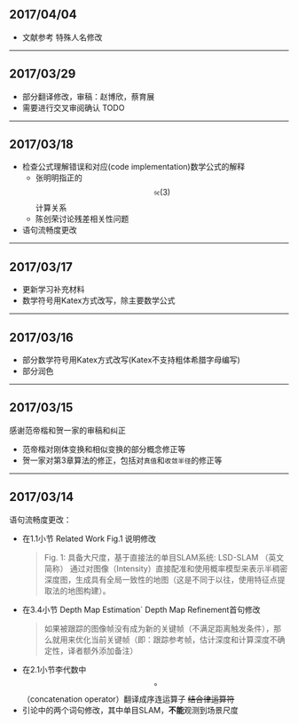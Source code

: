 ## 2017/04/04
* 文献参考 特殊人名修改

---
## 2017/03/29
* 部分翻译修改，审稿：赵博欣，蔡育展
* 需要进行交叉审阅确认 TODO
---
## 2017/03/18
* 检查公式理解错误和对应(code implementation)数学公式的解释
   * 张明明指正的$$\mathfrak{se}(3)$$计算关系
   * 陈创荣讨论残差相关性问题
* 语句流畅度更改
---
## 2017/03/17
* 更新学习补充材料
* 数学符号用Katex方式改写，除主要数学公式
---
## 2017/03/16
* 部分数学符号用Katex方式改写(Katex不支持粗体希腊字母编写)
* 部分润色
---
## 2017/03/15
感谢范帝楷和贺一家的审稿和纠正
* 范帝楷对刚体变换和相似变换的部分概念修正等
* 贺一家对第3章算法的修正，包括对`真值`和`收敛半径`的修正等
---
## 2017/03/14
语句流畅度更改：
* 在1.1小节 Related Work Fig.1 说明修改
  > Fig. 1: 具备大尺度，基于直接法的单目SLAM系统: LSD-SLAM （英文简称） 通过对图像（Intensity）直接配准和使用概率模型来表示半稠密深度图，生成具有全局一致性的地图（这是不同于以往，使用特征点提取法的地图构建）。
* 在3.4小节 Depth Map Estimation\` Depth Map Refinement首句修改
  > 如果被跟踪的图像帧没有成为新的关键帧（不满足距离触发条件），那么就用来优化当前关键帧（即：跟踪参考帧，估计深度和计算深度不确定性，译者额外添加备注）
* 在2.1小节李代数中$$\circ$$（concatenation operator）翻译成序连运算子 ~~结合律运算符~~
* 引论中的两个词句修改，其中单目SLAM，**不能**观测到场景尺度